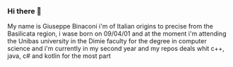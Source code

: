 ### Hi there 👋

My name is Giuseppe Binaconi i'm of Italian origins to precise from the Basilicata region, i wase born on  09/04/01 and at the moment i'm attending the Unibas university in the Dimie faculty for the degree in computer science and i'm currently in my second year and my repos deals whit c++, java, c# and kotlin  for the most part

<!--
**Giuseppe-Bianc/Giuseppe-Bianc** is a ✨ _special_ ✨ repository because its `README.md` (this file) appears on your GitHub profile.

Here are some ideas to get you started:

- 🔭 I’m currently working on ...
- 🌱 I’m currently learning ...
- 👯 I’m looking to collaborate on ...
- 🤔 I’m looking for help with ...
- 💬 Ask me about ...
- 📫 How to reach me: ...
- 😄 Pronouns: ...
- ⚡ Fun fact: ...
-->
